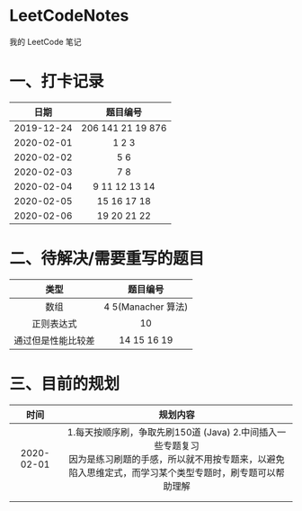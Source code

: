 # LeetCodeNotes
我的 LeetCode 笔记

# 一、打卡记录

|    日期    |         题目编号          |
| :--------: | :-----------------------: |
| 2019-12-24 | 206   141   21   19   876 |
| 2020-02-01 |         1   2   3         |
| 2020-02-02 |           5   6           |
| 2020-02-03 |           7   8           |
| 2020-02-04 |    9   11  12  13  14     |
| 2020-02-05 |      15  16  17  18       |
| 2020-02-06 |       19  20  21 22       |



# 二、待解决/需要重写的题目

|        类型        |      题目编号       |
| :----------------: | :-----------------: |
|        数组        | 4  5(Manacher 算法) |
|     正则表达式     |         10          |
| 通过但是性能比较差 |   14  15  16  19    |

# 三、目前的规划

|    时间    |                           规划内容                           |
| :--------: | :----------------------------------------------------------: |
| 2020-02-01 | 1.每天按顺序刷，争取先刷150道 (Java)  2.中间插入一些专题复习 <br />因为是练习刷题的手感，所以就不用按专题来，以避免陷入思维定式，而学习某个类型专题时，刷专题可以帮助理解 |
|            |                                                              |
|            |                                                              |

